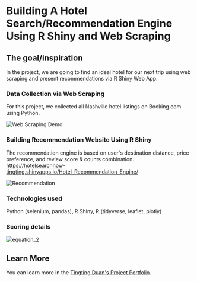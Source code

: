 # Building A Hotel Search/Recommendation Engine Using R Shiny and Web Scraping

## The goal/inspiration

In the project, we are going to find an ideal hotel for our next trip using web scraping and present recommendations via R Shiny Web App.

### Data Collection via Web Scraping

For this project, we collected all Nashville hotel listings on Booking.com using Python.

![Web Scraping Demo](https://user-images.githubusercontent.com/44503223/123187025-f5c0ce00-d45e-11eb-8820-c5ad4c1a72a9.gif)

### Building Recommendation Website Using R Shiny

The recommendation engine is based on user's destination distance, price preference, and review score & counts combination. 
https://hotelsearchnow-tingting.shinyapps.io/Hotel_Recommendation_Engine/

![Recommendation](https://user-images.githubusercontent.com/44503223/123189101-d330b400-d462-11eb-9c28-352e91216cd2.gif)


### Technologies used

Python (selenium, pandas), R Shiny, R (tidyverse, leaflet, plotly)

### Scoring details
![equation_2](https://user-images.githubusercontent.com/44503223/123188039-f65a6400-d460-11eb-85eb-4e0370e7039f.png)


## Learn More

You can learn more in the [Tingting Duan's Project Portfolio](https://tingting0618.github.io).
